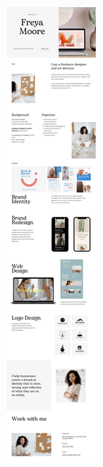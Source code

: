 ![template](https://raw.githubusercontent.com/ShriIraCatalog/resources-two/refs/heads/master/2025/04/20/20250420184631.png)
